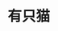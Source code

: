 # 有只猫


<script>
    var myCats = [
        {
            "url": "https://bu.dusays.com/2023/03/21/641949df21124.jpg",
            "log": "今天又是可爱的一天",
        },
        {
            "url": "https://bu.dusays.com/2023/03/21/641949e21a404.jpg",
            "log": "什么? 小鱼干吃完啦!!!",
        },
        {
            "url": "https://bu.dusays.com/2023/03/21/641949e1d0faa.jpg",
            "log": "你你你~ 想干嘛~~",
        },
        {
            "url": "https://bu.dusays.com/2023/03/21/641949e1b0bfa.jpg",
            "log": "略略略",
        },
        {
            "url": "https://bu.dusays.com/2023/03/21/641949e1521c9.jpg",
            "log": "看我脸色行事",
        },
        {
            "url": "https://bu.dusays.com/2023/03/21/641949e144fa7.jpg",
            "log": "哈哈哈, 笑屎我了",
        },
        {
            "url": "https://bu.dusays.com/2023/03/21/641949e0b3d5b.jpg",
            "log": "我一口能吃那么大!",
        },
        {
            "url": "https://bu.dusays.com/2023/03/21/641949e03f109.jpg",
            "log": "",
        },
        {
            "url": "https://bu.dusays.com/2023/03/21/641949dfeddf7.jpg",
            "log": "",
        },
        {
            "url": "https://bu.dusays.com/2023/03/21/641949e226f99.jpg",
            "log": "铲屎哒! 我醒啦!",
        },
        {
            "url": "https://bu.dusays.com/2023/03/21/641949e3add31.jpg",
            "log": "啊啊啊啊!我要掉下去啦!!!",
        },
    ];
</script>

<div>
    <img onclick="next()" src=""/>
    <p></p>
</div>

<script>
    var catImg = document.querySelector("#content > div > img");
    var catLog = document.querySelector("#content > div > p");
    myCats = myCats.sort(() => Math.random() - 0.5);
    var index = 0;
    function next() {
        if (index >= myCats.length) index = 0;
        let cat = myCats[index++];
        catImg.src = cat.url;
        catLog.innerHTML = cat.log;
    }
    next();
</script>
